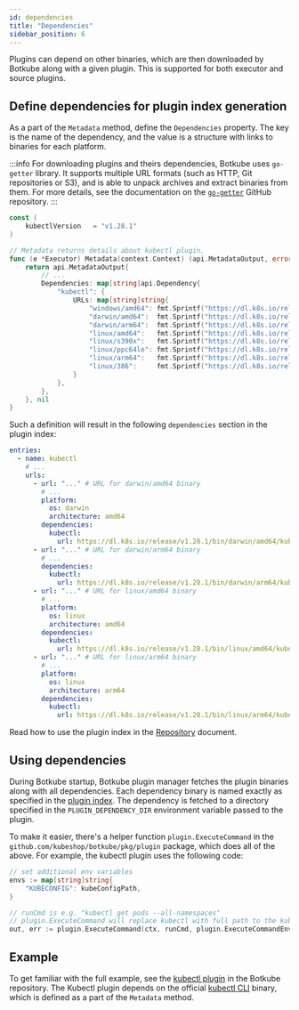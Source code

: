 ```yaml
---
id: dependencies
title: "Dependencies"
sidebar_position: 6
---
```


Plugins can depend on other binaries, which are then downloaded by Botkube along with a given plugin. This is supported for both executor and source plugins.

## Define dependencies for plugin index generation

As a part of the `Metadata` method, define the `Dependencies` property. The key is the name of the dependency, and the value is a structure with links to binaries for each platform.

:::info
For downloading plugins and theirs dependencies, Botkube uses `go-getter` library. It supports multiple URL formats (such as HTTP, Git repositories or S3), and is able to unpack archives and extract binaries from them. For more details, see the documentation on the [`go-getter`](https://github.com/hashicorp/go-getter) GitHub repository.
:::

```go
const (
	kubectlVersion   = "v1.28.1"
)

// Metadata returns details about kubectl plugin.
func (e *Executor) Metadata(context.Context) (api.MetadataOutput, error) {
	return api.MetadataOutput{
		// ...
		Dependencies: map[string]api.Dependency{
			"kubectl": {
				URLs: map[string]string{
					"windows/amd64": fmt.Sprintf("https://dl.k8s.io/release/%s/bin/windows/amd64/kubectl.exe", kubectlVersion),
					"darwin/amd64":  fmt.Sprintf("https://dl.k8s.io/release/%s/bin/darwin/amd64/kubectl", kubectlVersion),
					"darwin/arm64":  fmt.Sprintf("https://dl.k8s.io/release/%s/bin/darwin/arm64/kubectl", kubectlVersion),
					"linux/amd64":   fmt.Sprintf("https://dl.k8s.io/release/%s/bin/linux/amd64/kubectl", kubectlVersion),
					"linux/s390x":   fmt.Sprintf("https://dl.k8s.io/release/%s/bin/linux/s390x/kubectl", kubectlVersion),
					"linux/ppc64le": fmt.Sprintf("https://dl.k8s.io/release/%s/bin/linux/ppc64le/kubectl", kubectlVersion),
					"linux/arm64":   fmt.Sprintf("https://dl.k8s.io/release/%s/bin/linux/arm64/kubectl", kubectlVersion),
					"linux/386":     fmt.Sprintf("https://dl.k8s.io/release/%s/bin/linux/386/kubectl", kubectlVersion),
				}
			},
		},
	}, nil
}
```

Such a definition will result in the following `dependencies` section in the plugin index:

```yaml
entries:
  - name: kubectl
    # ...
    urls:
      - url: "..." # URL for darwin/amd64 binary
        # ...
        platform:
          os: darwin
          architecture: amd64
        dependencies:
          kubectl:
            url: https://dl.k8s.io/release/v1.28.1/bin/darwin/amd64/kubectl
      - url: "..." # URL for darwin/arm64 binary
        # ...
        dependencies:
          kubectl:
            url: https://dl.k8s.io/release/v1.28.1/bin/darwin/arm64/kubectl
      - url: "..." # URL for linux/amd64 binary
        # ...
        platform:
          os: linux
          architecture: amd64
        dependencies:
          kubectl:
            url: https://dl.k8s.io/release/v1.28.1/bin/linux/amd64/kubectl
      - url: "..." # URL for linux/arm64 binary
        # ...
        platform:
          os: linux
          architecture: arm64
        dependencies:
          kubectl:
            url: https://dl.k8s.io/release/v1.28.1/bin/linux/arm64/kubectl
```

Read how to use the plugin index in the [Repository](repository.md) document.

## Using dependencies

During Botkube startup, Botkube plugin manager fetches the plugin binaries along with all dependencies. Each dependency binary is named exactly as specified in the [plugin index](#define-dependencies-for-plugin-index-generation). The dependency is fetched to a directory specified in the `PLUGIN_DEPENDENCY_DIR` environment variable passed to the plugin.

To make it easier, there's a helper function `plugin.ExecuteCommand` in the `github.com/kubeshop/botkube/pkg/plugin` package, which does all of the above. For example, the kubectl plugin uses the following code:

```go
// set additional env variables
envs := map[string]string{
	"KUBECONFIG": kubeConfigPath,
}

// runCmd is e.g. "kubectl get pods --all-namespaces"
// plugin.ExecuteCommand will replace kubectl with full path to the kubectl binary dependency
out, err := plugin.ExecuteCommand(ctx, runCmd, plugin.ExecuteCommandEnvs(envs))
```

## Example

To get familiar with the full example, see the [kubectl plugin](https://github.com/kubeshop/botkube/tree/main/cmd/executor/kubectl) in the Botkube repository. The Kubectl plugin depends on the official [kubectl CLI](https://kubernetes.io/docs/tasks/tools/#kubectl) binary, which is defined as a part of the `Metadata` method.
